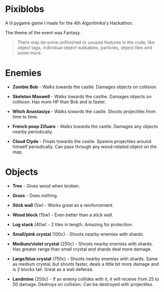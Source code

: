 # Pixiblobs

A lil pygame game I made for the 4th Algoritmika's Hackathon.

The theme of the event was Fantasy.

> There may be some unfinished or unused features in the code,
> like object tags, individual object walkables, particles,
> object tiles and some more.


# Enemies

- **Zombie Bob** - Walks towards the castle. Damages objects
  on collision.

- **Skeleton Maxwell** - Walks towards the casthe. Damages
  objects on collision. Has more HP than Bob and is faster.

- **Witch Anastasiya** - Walks towards the castle. Shoots
  projectiles from time to time.

- **French poop Zifuaro** - Walks towards the castle. Damages
  any objects nearby periodically.
  
- **Cloud Clyde** - Floats towards the castle. Spawns projectiles
  around himself periodically. Can pass through any wood-related
  object on the map.


# Objects

- **Tree** - Gives wood when broken.

- **Grass** - Does nothing.

- **Stick wall** (5w) - Works great as a reinforcement.

- **Wood block** (15w) - Even better than a stick wall.

- **Log stack** (40w) - 2 tiles in length. Amazing for
  protection.

- **Small/pink crystal** (100c) - Shoots nearby enemies with shards.

- **Medium/violet crystal** (250c) - Shoots nearby enemies with shards.
  Has greater range than small crystal and shards deal more
  damage.

- **Large/blue crystal** (750с) - Shoots nearby enemies with shards.
  Same as medium crystal, but shoots faster, deals a little bit
  more damage and is 2 blocks tall. Great as a wall defense.

- **Landmine** (250c) - If an enemy collides with it, it will
  receive from 25 to 50 damage. Destroys on collision. Can
  be destroyed with projectiles.